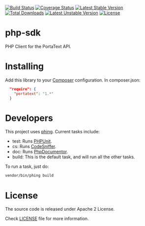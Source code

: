 [![Build Status](https://travis-ci.org/PortaText/php-sdk.svg)](https://travis-ci.org/PortaText/php-sdk)
[![Coverage Status](https://coveralls.io/repos/PortaText/php-sdk/badge.svg?branch=master&service=github)](https://coveralls.io/github/PortaText/php-sdk?branch=master)
[![Latest Stable Version](https://poser.pugx.org/portatext/php-sdk/v/stable)](https://packagist.org/packages/portatext/php-sdk)
[![Total Downloads](https://poser.pugx.org/portatext/php-sdk/downloads)](https://packagist.org/packages/portatext/php-sdk)
[![Latest Unstable Version](https://poser.pugx.org/portatext/php-sdk/v/unstable)](https://packagist.org/packages/portatext/php-sdk)
[![License](https://poser.pugx.org/portatext/php-sdk/license)](https://packagist.org/packages/portatext/php-sdk)

# php-sdk
PHP Client for the PortaText API.

# Installing
Add this library to your [Composer](https://packagist.org/) configuration. In
composer.json:
```json
  "require": {
    "portatext": "1.*"
  }
```

# Developers
This project uses [phing](https://www.phing.info/). Current tasks include:
 * test: Runs [PHPUnit](https://phpunit.de/).
 * cs: Runs [CodeSniffer](https://github.com/squizlabs/PHP_CodeSniffer).
 * doc: Runs [PhpDocumentor](http://www.phpdoc.org/).
 * build: This is the default task, and will run all the other tasks.

To run a task, just do:

```sh
vendor/bin/phing build
```

# License
The source code is released under Apache 2 License.

Check [LICENSE](https://github.com/PortaText/php-sdk/blob/master/LICENSE) file for more information.
